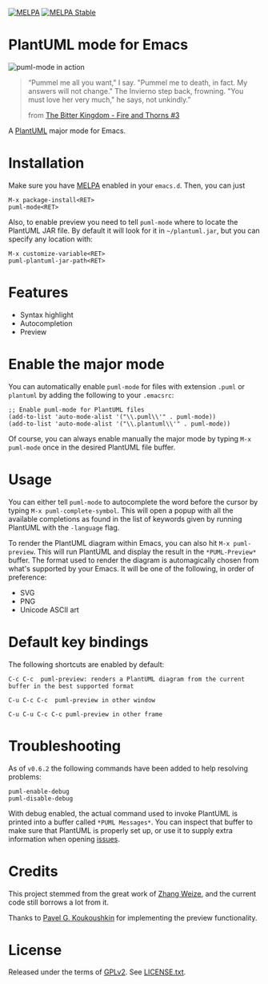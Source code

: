 [![MELPA](http://melpa.org/packages/puml-mode-badge.svg)](http://melpa.org/#/puml-mode) [![MELPA Stable](http://stable.melpa.org/packages/puml-mode-badge.svg)](http://stable.melpa.org/#/puml-mode)

PlantUML mode for Emacs
=======================

<img src="https://raw.githubusercontent.com/skuro/puml-mode/master/banner.png"
 alt="puml-mode in action" title="Behold the beauty of text-based UML diagrams!" />

> “Pummel me all you want," I say. "Pummel me to death, in fact. My answers will not change."
> The Invierno step back, frowning. "You must love her very much," he says, not unkindly.”
>
> from [The Bitter Kingdom - Fire and Thorns #3](https://www.goodreads.com/book/show/11431896-the-bitter-kingdom)


A [PlantUML](http://plantuml.sourceforge.net/) major mode for Emacs.

Installation
============

Make sure you have [MELPA](http://melpa.org/) enabled in your ``emacs.d``. Then, you can just

    M-x package-install<RET>
    puml-mode<RET>

Also, to enable preview you need to tell `puml-mode` where to locate the PlantUML JAR file. By default it will look for it in `~/plantuml.jar`, but you can specify any location with:

    M-x customize-variable<RET>
    puml-plantuml-jar-path<RET>

Features
========

- Syntax highlight
- Autocompletion
- Preview

Enable the major mode
=====================

You can automatically enable `puml-mode` for files with extension `.puml` or `plantuml` by adding the following to your `.emacsrc`:

    ;; Enable puml-mode for PlantUML files
    (add-to-list 'auto-mode-alist '("\\.puml\\'" . puml-mode))
    (add-to-list 'auto-mode-alist '("\\.plantuml\\'" . puml-mode))

Of course, you can always enable manually the major mode by typing `M-x puml-mode` once in the desired PlantUML file buffer.

Usage
=====

You can either tell `puml-mode` to autocomplete the word before the cursor by typing `M-x puml-complete-symbol`. This will open a popup with all the available completions as found in the list of keywords given by running PlantUML with the `-language` flag.

To render the PlantUML diagram within Emacs, you can also hit `M-x puml-preview`. This will run PlantUML and display the result in the `*PUML-Preview*` buffer. The format used to render the diagram is automagically chosen from what's supported by your Emacs. It will be one of the following, in order of preference:

- SVG
- PNG
- Unicode ASCII art

Default key bindings
====================

The following shortcuts are enabled by default:

    C-c C-c  puml-preview: renders a PlantUML diagram from the current buffer in the best supported format
    
    C-u C-c C-c  puml-preview in other window
    
    C-u C-u C-c C-c puml-preview in other frame

Troubleshooting
===============

As of `v0.6.2` the following commands have been added to help resolving problems:

```
puml-enable-debug
puml-disable-debug
```

With debug enabled, the actual command used to invoke PlantUML is printed into a buffer called `*PUML Messages*`. You can inspect that buffer to make sure that PlantUML is properly set up, or use it to supply extra information when opening [issues](https://github.com/skuro/puml-mode/issues).

Credits
=======

This project stemmed from the great work of [Zhang Weize](http://zhangweize.wordpress.com/2010/09/20/update-plantuml-mode/),
and the current code still borrows a lot from it.

Thanks to [Pavel G. Koukoushkin](https://github.com/svargellin) for implementing the preview functionality.

License
=======

Released under the terms of [GPLv2](http://www.gnu.org/licenses/gpl-2.0.html). See [LICENSE.txt](https://github.com/skuro/plantuml-mode/blob/master/LICENSE.txt).
